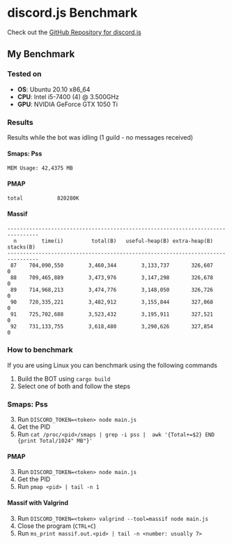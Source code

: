 # discord.js Benchmark
Check out the [GitHub Repository for discord.js](https://github.com/discordjs/discord.js)

## My Benchmark
### Tested on
* **OS**: Ubuntu 20.10 x86_64
* **CPU**: Intel i5-7400 (4) @ 3.500GHz
* **GPU**: NVIDIA GeForce GTX 1050 Ti
### Results
Results while the bot was idling (1 guild - no messages received)
#### **Smaps: Pss**
```
MEM Usage: 42,4375 MB 
```
#### **PMAP**
```
total           820280K
```
#### **Massif**
```
--------------------------------------------------------------------------------
  n        time(i)         total(B)   useful-heap(B) extra-heap(B)    stacks(B)
--------------------------------------------------------------------------------
 87    704,090,550        3,460,344        3,133,737       326,607            0
 88    709,465,889        3,473,976        3,147,298       326,678            0
 89    714,968,213        3,474,776        3,148,050       326,726            0
 90    720,335,221        3,482,912        3,155,844       327,068            0
 91    725,702,688        3,523,432        3,195,911       327,521            0
 92    731,133,755        3,618,480        3,290,626       327,854            0
```

### How to benchmark
If you are using Linux you can benchmark using the following commands

1. Build the BOT using `cargo build`
2. Select one of both and follow the steps
### **Smaps: Pss**
3. Run `DISCORD_TOKEN=<token> node main.js`
4. Get the PID
5. Run `cat /proc/<pid>/smaps | grep -i pss |  awk '{Total+=$2} END {print Total/1024" MB"}'`

#### **PMAP**
3. Run `DISCORD_TOKEN=<token> node main.js`
4. Get the PID
5. Run `pmap <pid> | tail -n 1`
#### **Massif** with Valgrind
3. Run `DISCORD_TOKEN=<token> valgrind --tool=massif node main.js`
4. Close the program (`CTRL+C`)
5. Run `ms_print massif.out.<pid> | tail -n <number: usually 7>`